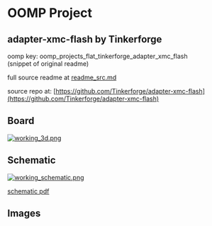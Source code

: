 # OOMP Project  
## adapter-xmc-flash  by Tinkerforge  
  
oomp key: oomp_projects_flat_tinkerforge_adapter_xmc_flash  
(snippet of original readme)  
  
  
  full source readme at [readme_src.md](readme_src.md)  
  
source repo at: [https://github.com/Tinkerforge/adapter-xmc-flash](https://github.com/Tinkerforge/adapter-xmc-flash)  
## Board  
  
[![working_3d.png](working_3d_600.png)](working_3d.png)  
## Schematic  
  
[![working_schematic.png](working_schematic_600.png)](working_schematic.png)  
  
[schematic pdf](working_schematic.pdf)  
## Images  
